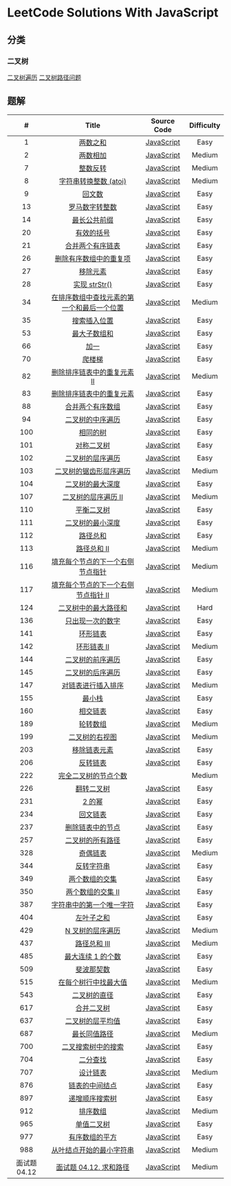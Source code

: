 # LeetCode Solutions With JavaScript

## 分类

### 二叉树

[二叉树遍历](./solution-category/binary-tree-traverse.md)
[二叉树路径问题](./solution-category/binary-tree/binary-tree-paths.md)


## 题解

|#|Title|Source Code|Difficulty|
|:---:|:---:|:---:|:---:|
|1|[两数之和](https://leetcode-cn.com/problems/two-sum/)|[JavaScript](./algorithms/two-sum.js)|Easy|
|2|[两数相加](https://leetcode-cn.com/problems/add-two-numbers/)|[JavaScript](./algorithms/add-two-numbers.js)|Medium|
|7|[整数反转](https://leetcode-cn.com/problems/reverse-integer/)|[JavaScript](./algorithms/reverse-integer.js)|Medium|
|8|[字符串转换整数 (atoi)](https://leetcode-cn.com/problems/string-to-integer-atoi/)|[JavaScript](./algorithms/string-to-integer-atoi.js)|Medium|
|9|[回文数](https://leetcode-cn.com/problems/palindrome-number/)|[JavaScript](./algorithms/palindrome-number.js)|Easy|
|13|[罗马数字转整数](https://leetcode.cn/problems/roman-to-integer/)|[JavaScript](./algorithms/roman-to-integer.js)|Easy|
|14|[最长公共前缀](https://leetcode-cn.com/problems/longest-common-prefix/)|[JavaScript](./algorithms/longest-common-prefix.js)|Easy|
|20|[有效的括号](https://leetcode.cn/problems/valid-parentheses/)|[JavaScript](./algorithms/valid-parentheses.js)|Easy|
|21|[合并两个有序链表](https://leetcode-cn.com/problems/merge-two-sorted-lists/)|[JavaScript](./algorithms/merge-two-sorted-lists.js)|Easy|
|26|[删除有序数组中的重复项](https://leetcode.cn/problems/remove-duplicates-from-sorted-array/)|[JavaScript](./algorithms/remove-duplicates-from-sorted-array.js)|Easy|
|27|[移除元素](https://leetcode.cn/problems/remove-element/)|[JavaScript](./algorithms/remove-element.js)|Easy|
|28|[实现 strStr()](https://leetcode-cn.com/problems/implement-strstr/)|[JavaScript](./algorithms/implement-strstr.js)|Easy|
|34|[在排序数组中查找元素的第一个和最后一个位置](https://leetcode.cn/problems/find-first-and-last-position-of-element-in-sorted-array/)|[JavaScript](./algorithms/find-first-and-last-position-of-element-in-sorted-array.js)|Medium|
|35|[搜索插入位置](https://leetcode.cn/problems/search-insert-position/)|[JavaScript](./algorithms/search-insert-position.js)|Easy|
|53|[最大子数组和](https://leetcode.cn/problems/maximum-subarray/)|[JavaScript](./algorithms/maximum-subarray.js)|Easy|
|66|[加一](https://leetcode-cn.com/problems/plus-one/)|[JavaScript](./algorithms/plus-one.js)|Easy|
|70|[爬楼梯](https://leetcode.cn/problems/climbing-stairs/)|[JavaScript](./algorithms/climbing-stairs.js)|Easy|
|82|[删除排序链表中的重复元素 II](https://leetcode.cn/problems/remove-duplicates-from-sorted-list-ii/)|[JavaScript](./algorithms/remove-duplicates-from-sorted-list-ii.js)|Medium|
|83|[删除排序链表中的重复元素](https://leetcode.cn/problems/remove-duplicates-from-sorted-list/)|[JavaScript](./algorithms/remove-duplicates-from-sorted-list.js)|Easy|
|88|[合并两个有序数组](https://leetcode.cn/problems/merge-sorted-array/)|[JavaScript](./algorithms/merge-sorted-array.js)|Easy|
|94|[二叉树的中序遍历](https://leetcode.cn/problems/binary-tree-inorder-traversal/)|[JavaScript](./algorithms/binary-tree-inorder-traversal.js)|Easy|
|100|[相同的树](https://leetcode.cn/problems/same-tree/)|[JavaScript](./algorithms/same-tree.js)|Easy|
|101|[对称二叉树](https://leetcode.cn/problems/symmetric-tree/)|[JavaScript](./algorithms/symmetric-tree.js)|Easy|
|102|[二叉树的层序遍历](https://leetcode.cn/problems/binary-tree-level-order-traversal/)|[JavaScript](./algorithms/binary-tree-level-order-traversal.js)|Easy|
|103|[二叉树的锯齿形层序遍历](https://leetcode.cn/problems/binary-tree-zigzag-level-order-traversal/)|[JavaScript](./algorithms/binary-tree-zigzag-level-order-traversal.js)|Medium|
|104|[二叉树的最大深度](https://leetcode.cn/problems/maximum-depth-of-binary-tree/)|[JavaScript](./algorithms/maximum-depth-of-binary-tree.js)|Easy|
|107|[二叉树的层序遍历 II](https://leetcode.cn/problems/binary-tree-level-order-traversal-ii/)|[JavaScript](./algorithms/binary-tree-level-order-traversal-ii.js)|Medium|
|110|[平衡二叉树](https://leetcode.cn/problems/balanced-binary-tree/)|[JavaScript](./algorithms/balanced-binary-tree.js)|Easy|
|111|[二叉树的最小深度](https://leetcode.cn/problems/minimum-depth-of-binary-tree/)|[JavaScript](./algorithms/minimum-depth-of-binary-tree.js)|Easy|
|112|[路径总和](https://leetcode.cn/problems/path-sum/)|[JavaScript](./algorithms/path-sum.js)|Easy|
|113|[路径总和 II](https://leetcode.cn/problems/path-sum-ii/)|[JavaScript](./algorithms/path-sum-ii.js)|Medium|
|116|[填充每个节点的下一个右侧节点指针](https://leetcode.cn/problems/populating-next-right-pointers-in-each-node/)|[JavaScript](./algorithms/populating-next-right-pointers-in-each-node.js)|Medium|
|117|[填充每个节点的下一个右侧节点指针 II](https://leetcode.cn/problems/populating-next-right-pointers-in-each-node-ii/)|[JavaScript](./algorithms/populating-next-right-pointers-in-each-node-ii.js)|Medium|
|124|[二叉树中的最大路径和](https://leetcode.cn/problems/binary-tree-maximum-path-sum/)|[JavaScript](./algorithms/binary-tree-maximum-path-sum.js)|Hard|
|136|[只出现一次的数字](https://leetcode-cn.com/problems/single-number/)|[JavaScript](./algorithms/single-number.js)|Easy|
|141|[环形链表](https://leetcode-cn.com/problems/linked-list-cycle/)|[JavaScript](./algorithms/linked-list-cycle.js)|Easy|
|142|[环形链表 II](https://leetcode.cn/problems/linked-list-cycle-ii/)|[JavaScript](./algorithms/linked-list-cycle-ii.js)|Medium|
|144|[二叉树的前序遍历](https://leetcode.cn/problems/binary-tree-preorder-traversal/)|[JavaScript](./algorithms/binary-tree-preorder-traversal.js)|Easy|
|145|[二叉树的后序遍历](https://leetcode.cn/problems/binary-tree-postorder-traversal/)|[JavaScript](./algorithms/binary-tree-postorder-traversal.js)|Easy|
|147|[对链表进行插入排序](https://leetcode.cn/problems/insertion-sort-list/)|[JavaScript](./algorithms/insertion-sort-list.js)|Medium|
|155|[最小栈](https://leetcode.cn/problems/min-stack/)|[JavaScript](./algorithms/min-stack.js)|Easy|
|160|[相交链表](https://leetcode.cn/problems/intersection-of-two-linked-lists/)|[JavaScript](./algorithms/intersection-of-two-linked-lists.js)|Easy|
|189|[轮转数组](https://leetcode-cn.com/problems/rotate-array/)|[JavaScript](./algorithms/rotate-array.js)|Medium|
|199|[二叉树的右视图](https://leetcode.cn/problems/binary-tree-right-side-view/)|[JavaScript](./algorithms/binary-tree-right-side-view.js)|Medium|
|203|[移除链表元素](https://leetcode.cn/problems/remove-linked-list-elements/)|[JavaScript](./algorithms/remove-linked-list-elements.js)|Easy|
|206|[反转链表](https://leetcode-cn.com/problems/reverse-linked-list/)|[JavaScript](./algorithms/reverse-linked-list.js)|Easy|
|222|[完全二叉树的节点个数](https://leetcode.cn/problems/count-complete-tree-nodes/)|[](JavaScript)|Medium|
|226|[翻转二叉树](https://leetcode.cn/problems/invert-binary-tree/)|[JavaScript](./algorithms/invert-binary-tree.js)|Easy|
|231|[2 的幂](https://leetcode.cn/problems/power-of-two/)|[JavaScript](./algorithms/power-of-two.js)|Easy|
|234|[回文链表](https://leetcode-cn.com/problems/palindrome-linked-list/)|[JavaScript](./algorithms/palindrome-linked-list.js)|Easy|
|237|[删除链表中的节点](https://leetcode-cn.com/problems/delete-node-in-a-linked-list/)|[JavaScript](./algorithms/delete-node-in-a-linked-list.js)|Easy|
|257|[二叉树的所有路径](https://leetcode.cn/problems/binary-tree-paths/)|[JavaScript](./algorithms/binary-tree-paths.js)|Easy|
|328|[奇偶链表](https://leetcode.cn/problems/odd-even-linked-list/)|[JavaScript](./algorithms/odd-even-linked-list.js)|Medium|
|344|[反转字符串](https://leetcode-cn.com/problems/reverse-string/)|[JavaScript](./algorithms/reverse-string.js)|Easy|
|349|[两个数组的交集](https://leetcode-cn.com/problems/intersection-of-two-arrays/)|[JavaScript](./algorithms/intersection-of-two-arrays.js)|Easy|
|350|[两个数组的交集 II](https://leetcode-cn.com/problems/intersection-of-two-arrays-ii/)|[JavaScript](./algorithms/intersection-of-two-arrays-ii.js)|Easy|
|387|[字符串中的第一个唯一字符](https://leetcode-cn.com/problems/first-unique-character-in-a-string/)|[JavaScript](./algorithms/first-unique-character-in-a-string.js)|Easy|
|404|[左叶子之和](https://leetcode.cn/problems/sum-of-left-leaves/)|[JavaScript](./algorithms/sum-of-left-leaves.js)|Easy|
|429|[N 叉树的层序遍历](https://leetcode.cn/problems/n-ary-tree-level-order-traversal/)|[JavaScript](./algorithms/n-ary-tree-level-order-traversal.js)|Medium|
|437|[路径总和 III](https://leetcode.cn/problems/path-sum-iii/)|[JavaScript](./algorithms/path-sum-iii.js)|Medium|
|485|[最大连续 1 的个数](https://leetcode.cn/problems/max-consecutive-ones/)|[JavaScript](./algorithms/max-consecutive-ones.js)|Easy|
|509|[斐波那契数](https://leetcode.cn/problems/fibonacci-number/)|[JavaScript](./algorithms/fibonacci-number.js)|Easy|
|515|[在每个树行中找最大值](https://leetcode.cn/problems/find-largest-value-in-each-tree-row/)|[JavaScript](./algorithms/find-largest-value-in-each-tree-row.js)|Medium|
|543|[二叉树的直径](https://leetcode.cn/problems/diameter-of-binary-tree/)|[JavaScript](./algorithms/diameter-of-binary-tree.js)|Easy|
|617|[合并二叉树](https://leetcode.cn/problems/merge-two-binary-trees/)|[JavaScript](./algorithms/merge-two-binary-trees.js)|Easy|
|637|[二叉树的层平均值](https://leetcode.cn/problems/average-of-levels-in-binary-tree/)|[JavaScript](./algorithms/average-of-levels-in-binary-tree.js)|Easy|
|687|[最长同值路径](https://leetcode.cn/problems/longest-univalue-path/)|[JavaScript](./algorithms/longest-univalue-path.js)|Medium|
|700|[二叉搜索树中的搜索](https://leetcode.cn/problems/search-in-a-binary-search-tree/)|[JavaScript](./algorithms/search-in-a-binary-search-tree.js)|Easy|
|704|[二分查找](https://leetcode.cn/problems/binary-search/)|[JavaScript](./algorithms/binary-search.js)|Easy|
|707|[设计链表](https://leetcode.cn/problems/design-linked-list/)|[JavaScript](./algorithms/design-linked-list.js)|Medium|
|876|[链表的中间结点](https://leetcode.cn/problems/middle-of-the-linked-list/)|[JavaScript](./algorithms/middle-of-the-linked-list.js)|Easy|
|897|[递增顺序搜索树](https://leetcode.cn/problems/increasing-order-search-tree/)|[JavaScript](./algorithms/increasing-order-search-tree.js)|Easy|
|912|[排序数组](https://leetcode.cn/problems/sort-an-array/)|[JavaScript](./algorithms/sort-an-array.js)|Medium|
|965|[单值二叉树](https://leetcode.cn/problems/univalued-binary-tree/)|[JavaScript](./algorithms/univalued-binary-tree.js)|Easy|
|977|[有序数组的平方](https://leetcode.cn/problems/squares-of-a-sorted-array/)|[JavaScript](./algorithms/squares-of-a-sorted-array.js)|Easy|
|988|[从叶结点开始的最小字符串](https://leetcode.cn/problems/smallest-string-starting-from-leaf/)|[JavaScript](./algorithms/smallest-string-starting-from-leaf.js)|Medium|
|面试题 04.12|[面试题 04.12. 求和路径](https://leetcode.cn/problems/paths-with-sum-lcci/)|[JavaScript](./algorithms/paths-with-sum-lcci.js)|Medium|